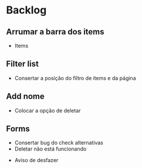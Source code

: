 # Backlog

## Arrumar a barra dos items
+ Items

## Filter list
+ Consertar a posição do filtro de items e da página

## Add nome
+ Colocar a opção de deletar

## Forms
+ Consertar bug do check alternativas
+ Deletar não está funcionando
- Aviso de desfazer
